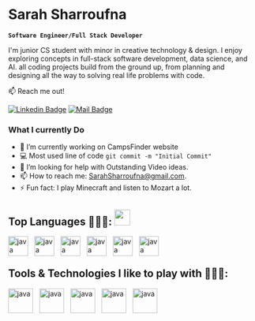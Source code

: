 # Sarah Sharroufna

**`Software Engineer/Full Stack Developer`**

I'm junior CS student with minor in creative technology & design. I enjoy exploring concepts in full-stack software development, data science, and AI. all coding projects build from the ground up, from planning and designing all the way to solving real life problems with code.

:mailbox: Reach me out!

[![Linkedin Badge](https://img.shields.io/badge/-SarahSharroufna-0e76a8?style=flat&labelColor=0e76a8&logo=linkedin&logoColor=white)](www.linkedin.com/in/sarah-sharroufna-4b552b253/) [![Mail Badge](https://img.shields.io/badge/-SSharroufna-c0392b?style=flat&labelColor=c0392b&logo=gmail&logoColor=white)](mailto:Sarahsharroufna@gmail.com)

### What I currently Do

- 🔭 I’m currently working on CampsFinder website
- :computer: Most used line of code `git commit -m "Initial Commit"`
- 🤔 I’m looking for help with Outstanding Video ideas.
- 📫 How to reach me: SarahSharroufna@gmail.com.
- ⚡ Fun fact: I play Minecraft and listen to Mozart a lot.

<h2> Top Languages 👩🏻‍💻: <img src = "https://media2.giphy.com/media/QssGEmpkyEOhBCb7e1/giphy.gif?cid=ecf05e47a0n3gi1bfqntqmob8g9aid1oyj2wr3ds3mg700bl&rid=giphy.gif" width = 32px> </h2>
<img align="left" alt="java" width='40px' style="padding-right:10px;"src ='https://raw.githubusercontent.com/rahulbanerjee26/githubAboutMeGenerator/main/icons/cpp.svg'> </a>
<img align="left" alt="java" width='40px' style="padding-right:10px;"src ='https://raw.githubusercontent.com/rahulbanerjee26/githubAboutMeGenerator/main/icons/c.svg'> </a>
<img align="left" alt="java" width='40px' style="padding-right:10px;"src ='https://raw.githubusercontent.com/rahulbanerjee26/githubAboutMeGenerator/main/icons/javascript.svg'> </a>
<img align="left" alt="java" width='40px' style="padding-right:10px;"src ='https://raw.githubusercontent.com/rahulbanerjee26/githubAboutMeGenerator/main/icons/typescript.svg'> </a>
<img align="left" alt="java" width='40px' style="padding-right:10px;"src ='https://raw.githubusercontent.com/rahulbanerjee26/githubAboutMeGenerator/main/icons/css.svg'> </a>
<img align="left" alt="java" width='40px' style="padding-right:10px;"src ='https://raw.githubusercontent.com/rahulbanerjee26/githubAboutMeGenerator/main/icons/html.svg'> </a>

<br>
<br>

<h2> Tools & Technologies I like to play with 🤾🏻‍♀️: </h2>
<img align="left" alt="java" width='50px' style="padding-right:10px;"src="https://cdn.jsdelivr.net/gh/devicons/devicon/icons/nodejs/nodejs-original-wordmark.svg"> </a>
<img align="left" alt="java" width='50px' style="padding-right:10px;"src="https://cdn.jsdelivr.net/gh/devicons/devicon/icons/mysql/mysql-original-wordmark.svg"> </a>
<img align="left" alt="java" width='50px' style="padding-right:10px;"src="https://cdn.jsdelivr.net/gh/devicons/devicon/icons/amazonwebservices/amazonwebservices-original-wordmark.svg"> </a>
<img align="left" alt="java" width='50px' style="padding-right:10px;"src="https://cdn.jsdelivr.net/gh/devicons/devicon/icons/mongodb/mongodb-original-wordmark.svg"> </a>
<img align="left" alt="java" width='50px' style="padding-right:10px;"src="https://cdn.jsdelivr.net/gh/devicons/devicon/icons/figma/figma-original.svg"> </a>

<br>
<br>
